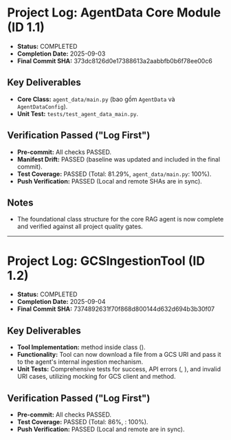 # Project Log: AgentData Core Module (ID 1.1)

- **Status:** COMPLETED
- **Completion Date:** 2025-09-03
- **Final Commit SHA:** 373dc8126d0e17388613a2aabbfb0b6f78ee00c6

## Key Deliverables
- **Core Class:** `agent_data/main.py` (bao gồm `AgentData` và `AgentDataConfig`).
- **Unit Test:** `tests/test_agent_data_main.py`.

## Verification Passed ("Log First")
- **Pre-commit:** All checks PASSED.
- **Manifest Drift:** PASSED (baseline was updated and included in the final commit).
- **Test Coverage:** PASSED (Total: 81.29%, `agent_data/main.py`: 100%).
- **Push Verification:** PASSED (Local and remote SHAs are in sync).

## Notes
- The foundational class structure for the core RAG agent is now complete and verified against all project quality gates.
---
# Project Log: GCSIngestionTool (ID 1.2)

- **Status:** COMPLETED
- **Completion Date:** 2025-09-04
- **Final Commit SHA:** 7374892631f70f868d800144d632d694b3b30f07

## Key Deliverables
- **Tool Implementation:**  method inside  class ().
- **Functionality:** Tool can now download a file from a GCS URI and pass it to the agent's internal ingestion mechanism.
- **Unit Tests:** Comprehensive tests for success, API errors (, ), and invalid URI cases, utilizing mocking for GCS client and  method.

## Verification Passed ("Log First")
- **Pre-commit:** All checks PASSED.
- **Test Coverage:** PASSED (Total: 86%, : 100%).
- **Push Verification:** PASSED (Local and remote are in sync).
